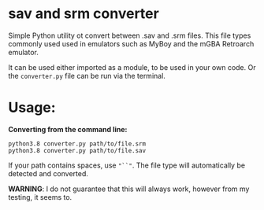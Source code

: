 # sav and srm converter

Simple Python utility ot convert between .sav and .srm files. This file types commonly used used in emulators such as MyBoy and the mGBA Retroarch emulator.

It can be used either imported as a module, to be used in your own code.  Or the `converter.py` file can be run via the terminal.

# Usage:

**Converting from the command line:**

    python3.8 converter.py path/to/file.srm
    python3.8 converter.py path/to/file.sav

If your path contains spaces, use `"``"`.  The file type will automatically be detected and converted.

    
__WARNING__:  I do not guarantee that this will always work, however from my testing, it seems to.
